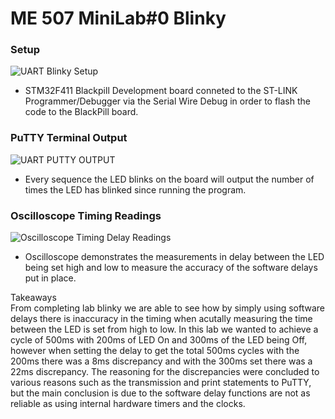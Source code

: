 # ME 507 MiniLab#0 Blinky

### Setup
![UART Blinky Setup](https://github.com/user-attachments/assets/5756692a-edd9-4df2-a656-6cd99aa9bf29)
 - STM32F411 Blackpill Development board conneted to the ST-LINK Programmer/Debugger via the Serial Wire Debug in order to flash the code to the BlackPill board.
   
### PuTTY Terminal Output
![UART PUTTY OUTPUT](https://github.com/user-attachments/assets/867ca618-48c3-4aea-8ab0-43dadd8e6143)
 - Every sequence the LED blinks on the board will output the number of times the LED has blinked since running the program.

### Oscilloscope Timing Readings
![Oscilloscope Timing Delay Readings](https://github.com/user-attachments/assets/50fb78b0-54c9-4ee9-9983-ceaf9eaafb48)
- Oscilloscope demonstrates the measurements in delay between the LED being set high and low to measure the accuracy of the software delays put in place.

Takeaways\
From completing lab blinky we are able to see how by simply using software delays there is inaccuracy in the timing when acutally measuring the time between the LED is set from high to low. In this lab we wanted to achieve a cycle of 500ms with 200ms of LED On and 300ms of the LED being Off, however when setting the delay to get the total 500ms cycles with the 200ms there was a 8ms discrepancy and with the 300ms set there was a 22ms discrepancy. The reasoning for the discrepancies were concluded to various reasons such as the transmission and print statements to PuTTY, but the main conclusion is due to the software delay functions are not as reliable as using internal hardware timers and the clocks. 
